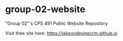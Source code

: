 # group-02-website
 "Group 02"'s CPS 491 Public Website Repository

Visit thee site here: https://jakeondevinecrm.github.io